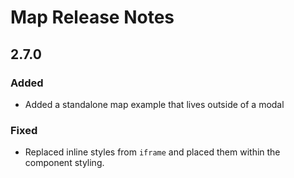 <!-- Release notes authoring guidelines: http://keepachangelog.com/ -->

# Map Release Notes

<!-- ## [Unreleased] -->

## 2.7.0

### Added

- Added a standalone map example that lives outside of a modal

### Fixed

- Replaced inline styles from `iframe` and placed them within the component styling.
